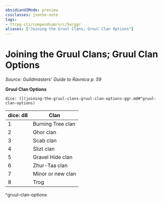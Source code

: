 ```yaml
---
obsidianUIMode: preview
cssclasses: json5e-note
tags:
- ttrpg-cli/compendium/src/5e/ggr
aliases: ["Joining the Gruul Clans; Gruul Clan Options"]
---
```

# Joining the Gruul Clans; Gruul Clan Options
*Source: Guildmasters' Guide to Ravnica p. 59* 

**Gruul Clan Options**

`dice: [](joining-the-gruul-clans-gruul-clan-options-ggr.md#^gruul-clan-options)`

| dice: d8 | Clan |
|----------|------|
| 1 | Burning Tree clan |
| 2 | Ghor clan |
| 3 | Scab clan |
| 4 | Slizt clan |
| 5 | Gravel Hide clan |
| 6 | Zhur-Taa clan |
| 7 | Minor or new clan |
| 8 | Trog |
^gruul-clan-options